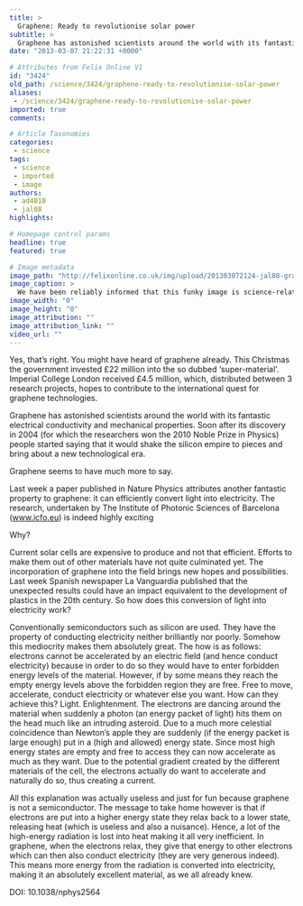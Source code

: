 ```yaml
---
title: >
  Graphene: Ready to revolutionise solar power
subtitle: >
  Graphene has astonished scientists around the world with its fantastic electrical conductivity and mechanical properties
date: "2013-03-07 21:22:31 +0000"

# Attributes from Felix Online V1
id: "3424"
old_path: /science/3424/graphene-ready-to-revolutionise-solar-power
aliases:
 - /science/3424/graphene-ready-to-revolutionise-solar-power
imported: true
comments:

# Article Taxonomies
categories:
 - science
tags:
 - science
 - imported
 - image
authors:
 - ad4010
 - jal08
highlights:

# Homepage control params
headline: true
featured: true

# Image metadata
image_path: "http://felixonline.co.uk/img/upload/201303072124-jal08-graphenei.jpg"
image_caption: >
  We have been reliably informed that this funky image is science-related
image_width: "0"
image_height: "0"
image_attribution: ""
image_attribution_link: ""
video_url: ""
---
```


Yes, that’s right. You might have heard of graphene already. This Christmas the government invested £22 million into the so dubbed ‘super-material’. Imperial College London received £4.5 million, which, distributed between 3 research projects, hopes to contribute to the international quest for graphene technologies.

Graphene has astonished scientists around the world with its fantastic electrical conductivity and mechanical properties. Soon after its discovery in 2004 (for which the researchers won the 2010 Noble Prize in Physics) people started saying that it would shake the silicon empire to pieces and bring about a new technological era.

Graphene seems to have much more to say.

Last week a paper published in Nature Physics attributes another fantastic property to graphene: it can efficiently convert light into electricity. The research, undertaken by The Institute of Photonic Sciences of Barcelona (www.icfo.eu) is indeed highly exciting

Why?

Current solar cells are expensive to produce and not that efficient. Efforts to make them out of other materials have not quite culminated yet. The incorporation of graphene into the field brings new hopes and possibilities. Last week Spanish newspaper La Vanguardia published that the unexpected results could have an impact equivalent to the development of plastics in the 20th century.
 So how does this conversion of light into electricity work?

Conventionally semiconductors such as silicon are used. They have the property of conducting electricity neither brilliantly nor poorly. Somehow this mediocrity makes them absolutely great. The how is as follows: electrons cannot be accelerated by an electric field (and hence conduct electricity) because in order to do so they would have to enter forbidden energy levels of the material.
 However, if by some means they reach the empty energy levels above the forbidden region they are free. Free to move, accelerate, conduct electricity or whatever else you want. How can they achieve this? Light. Enlightenment. The electrons are dancing around the material when suddenly a photon (an energy packet of light) hits them on the head much like an intruding asteroid. Due to a much more celestial coincidence than Newton’s apple they are suddenly (if the energy packet is large enough) put in a (high and allowed) energy state. Since most high energy states are empty and free to access they can now accelerate as much as they want. Due to the potential gradient created by the different materials of the cell, the electrons actually do want to accelerate and naturally do so, thus creating a current.

All this explanation was actually useless and just for fun because graphene is not a semiconductor. The message to take home however is that if electrons are put into a higher energy state they relax back to a lower state, releasing heat (which is useless and also a nuisance). Hence, a lot of the high-energy radiation is lost into heat making it all very inefficient. In graphene, when the electrons relax, they give that energy to other electrons which can then also conduct electricity (they are very generous indeed). This means more energy from the radiation is converted into electricity, making it an absolutely excellent material, as we all already knew.

DOI: 10.1038/nphys2564
